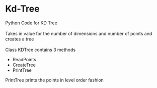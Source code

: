 # Kd-Tree

 Python Code for KD Tree \
 \
 Takes in value for the number of dimensions and number of points and creates a tree \
 \
 Class KDTree contains 3 methods 
 
 - ReadPoints 
 - CreateTree 
 - PrintTree 
 
 PrintTree prints the points in level order fashion 

